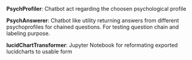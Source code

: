 **PsychProfiler**: 
Chatbot act regarding the choosen psychological profile

**PsychAnswerer**: 
Chatbot like utility returning answers from different psychoprofiles for chained questions.
For testing question chain and labeling purpose.

**lucidChartTransformer**: 
Jupyter Notebook for reformating exported lucidcharts to usable form 

